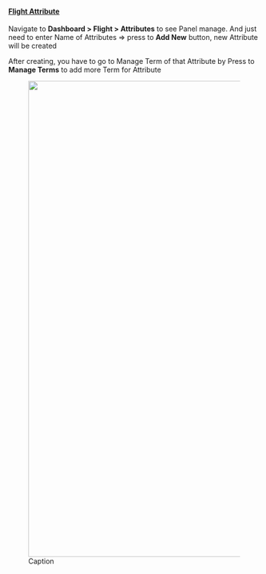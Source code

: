 <h4 id="flight-attribute"><a class="toc-backref" href="#flight-attribute"> Flight Attribute</a></h4>
<p>Navigate to <strong>Dashboard &gt; Flight &gt; Attributes</strong> to see Panel manage. And just need to enter Name of Attributes =&gt; press to <strong>Add New</strong> button, new Attribute will be created</p>
<p>After creating, you have to go to Manage Term of that Attribute by Press to <strong>Manage Terms</strong> to add more Term for Attribute</p>
<figure class="image"><a href="/uploads/0000/1/2021/08/13/attribute.png" target="_blank" rel="noopener"><img src="" alt="" width="1501" height="954" /></a>
<figcaption>Caption</figcaption>
</figure>